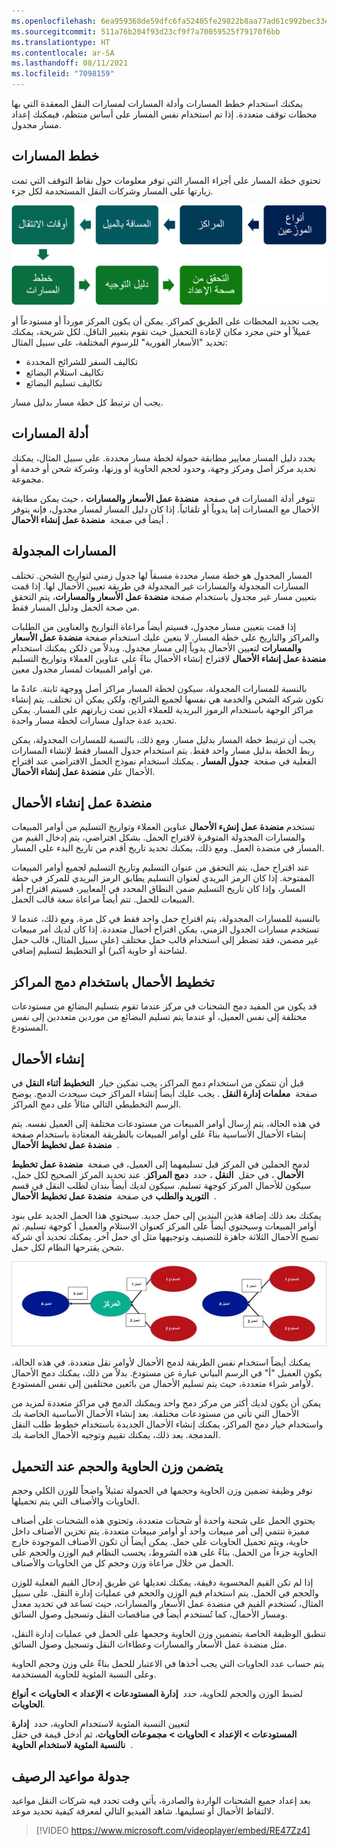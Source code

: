 ```yaml
---
ms.openlocfilehash: 6ea959368de59dfc6fa52405fe29822b8aa77ad61c992bec33eb70b60ba8e250
ms.sourcegitcommit: 511a76b204f93d23cf9f7a70059525f79170f6bb
ms.translationtype: HT
ms.contentlocale: ar-SA
ms.lasthandoff: 08/11/2021
ms.locfileid: "7098159"
---
```

يمكنك استخدام خطط المسارات وأدلة المسارات لمسارات النقل المعقدة التي بها محطات توقف متعددة. إذا تم استخدام نفس المسار على أساس منتظم، فيمكنك إعداد مسار مجدول.

## <a name="route-plans"></a>خطط المسارات 

تحتوي خطة المسار على أجزاء المسار التي توفر معلومات حول نقاط التوقف التي تمت زيارتها على المسار وشركات النقل المستخدمة لكل جزء.

![رسم تخطيطي لعملية إعداد المسار من أنواع المركز إلى التحقق من صحة الإعداد.](../media/route-setup.png)

يجب تحديد المحطات على الطريق كمراكز. يمكن أن يكون المركز مورداً أو مستودعاً أو عميلاً أو حتى مجرد مكان لإعادة التحميل حيث تقوم بتغيير الناقل. لكل شريحة، يمكنك تحديد "الأسعار الفورية" للرسوم المختلفة، على سبيل المثال:

-   تكاليف السفر للشرائح المحددة
-   تكاليف استلام البضائع
-   تكاليف تسليم البضائع

يجب أن ترتبط كل خطة مسار بدليل مسار.

## <a name="route-guides"></a>أدلة المسارات 

يحدد دليل المسار معايير مطابقة حمولة لخطة مسار محددة. على سبيل المثال، يمكنك تحديد مركز أصل ومركز وجهة، وحدود لحجم الحاوية أو وزنها، وشركة شحن أو خدمة أو مجموعة.

تتوفر أدلة المسارات في صفحة  **منضدة عمل الأسعار والمسارات** ، حيث يمكن مطابقة الأحمال مع المسارات إما يدوياً أو تلقائياً. إذا كان دليل المسار لمسار مجدول، فإنه يتوفر أيضاً في صفحة  **منضدة عمل إنشاء الأحمال** .

## <a name="scheduled-routes"></a>المسارات المجدولة 

المسار المجدول هو خطة مسار محددة مسبقاً لها جدول زمني لتواريخ الشحن. تختلف المسارات المجدولة والمسارات غير المجدولة في طريقة تعيين الأحمال لها. إذا قمت بتعيين مسار غير مجدول باستخدام صفحة **منضدة عمل الأسعار والمسارات**، يتم التحقق من صحة الحمل ودليل المسار فقط.

إذا قمت بتعيين مسار مجدول، فسيتم أيضاً مراعاة التواريخ والعناوين من الطلبات والمراكز والتاريخ على خطة المسار. لا يتعين عليك استخدام صفحة **منضدة عمل الأسعار والمسارات** لتعيين الأحمال يدوياً إلى مسار مجدول. وبدلاً من ذلكن يمكنك استخدام **منضدة عمل إنشاء الأحمال** لاقتراح إنشاء الأحمال بناءً على عناوين العملاء وتواريخ التسليم من أوامر المبيعات لمسار مجدول معين.

بالنسبة للمسارات المجدولة، سيكون لخطة المسار مراكز أصل ووجهة ثابتة. عادةً ما تكون شركة الشحن والخدمة هي نفسها لجميع الشرائح، ولكن يمكن أن تختلف. يتم إنشاء مراكز الوجهة باستخدام الرموز البريدية للعملاء الذين تمت زيارتهم على المسار. يمكن تحديد عدة جداول مسارات لخطة مسار واحدة.

يجب أن ترتبط خطة المسار بدليل مسار. ومع ذلك، بالنسبة للمسارات المجدولة، يمكن ربط الخطة بدليل مسار واحد فقط.
يتم استخدام جدول المسار فقط لإنشاء المسارات الفعلية في صفحة  **جدول المسار** . يمكنك استخدام نموذج الحمل الافتراضي عند اقتراح الأحمال على **منضدة عمل إنشاء الأحمال**.

## <a name="load-building-workbench"></a>منضدة عمل إنشاء الأحمال 

تستخدم **منضدة عمل إنشء الأحمال** عناوين العملاء وتواريخ التسليم من أوامر المبيعات والمسارات المجدولة المتوفرة لاقتراح الحمل. بشكل افتراضي، يتم إدخال القيم من المسار في منضدة العمل. ومع ذلك، يمكنك تحديد تاريخ أقدم من تاريخ البدء على المسار.

عند اقتراح حمل، يتم التحقق من عنوان التسليم وتاريخ التسليم لجميع أوامر المبيعات المفتوحة. إذا كان الرمز البريدي لعنوان التسليم يطابق الرمز البريدي للمركز في خطة المسار، وإذا كان تاريخ التسليم ضمن النطاق المحدد في المعايير، فسيتم اقتراح أمر المبيعات للحمل. تتم أيضاً مراعاة سعة قالب الحمل.

بالنسبة للمسارات المجدولة، يتم اقتراح حمل واحد فقط في كل مرة. ومع ذلك، عندما لا تستخدم مسارات الجدول الزمني، يمكن اقتراح أحمال متعددة. إذا كان لديك أمر مبيعات غير مضمن، فقد تضطر إلى استخدام قالب حمل مختلف (على سبيل المثال، قالب حمل لشاحنة أو حاوية أكبر) أو التخطيط لتسليم إضافي.

## <a name="plan-loads-by-using-hub-consolidation"></a>تخطيط الأحمال باستخدام دمج المراكز 

قد يكون من المفيد دمج الشحنات في مركز عندما تقوم بتسليم البضائع من مستودعات مختلفة إلى نفس العميل، أو عندما يتم تسليم البضائع من موردين متعددين إلى نفس المستودع.

## <a name="building-loads"></a>إنشاء الأحمال 

قبل أن تتمكن من استخدام دمج المراكز، يجب تمكين خيار  **التخطيط أثناء النقل** في صفحة  **معلمات إدارة النقل** .
يجب عليك أيضاً إنشاء المراكز حيث سيحدث الدمج. يوضح الرسم التخطيطي التالي مثالاً على دمج المراكز.

في هذه الحالة، يتم إرسال أوامر المبيعات من مستودعات مختلفة إلى العميل نفسه. يتم إنشاء الأحمال الأساسية بناءً على أوامر المبيعات بالطريقة المعتادة باستخدام صفحة  **منضدة عمل تخطيط الأحمال** .

لدمج الحملين في المركز قبل تسليمهما إلى العميل، في صفحة  **منضدة عمل تخطيط الأحمال** ، في حقل  **النقل** ، حدد  **دمج المراكز**. عند تحديد المركز الصحيح لكل حمل، سيكون للأحمال المركز كوجهة تسليم. سيكون لديك أيضاً بندان لطلب النقل في قسم  **التوريد والطلب** في صفحة  **منضدة عمل تخطيط الأحمال** .

يمكنك بعد ذلك إضافة هذين البندين إلى حمل جديد. سيحتوي هذا الحمل الجديد على بنود أوامر المبيعات وسيحتوي أيضاً على المركز كعنوان الاستلام والعميل أ كوجهة تسليم. ثم تصبح الأحمال الثلاثة جاهزة للتصنيف وتوجيهها مثل أي حمل آخر. يمكنك تحديد أي شركة شحن يقترحها النظام لكل حمل. 

[![رسم تخطيطي يوضح دمج المركز الذي يضيف حملين إلى حمل جديد.](../media/hub-consolidation.png)](../media/hub-consolidation.png#lightbox)

يمكنك أيضاً استخدام نفس الطريقة لدمج الأحمال لأوامر نقل متعددة. في هذه الحالة، يكون العميل "أ" في الرسم البياني عبارة عن مستودع.
بدلاً من ذلك، يمكنك دمج الأحمال لأوامر شراء متعددة، حيث يتم تسليم الأحمال من بائعين مختلفين إلى نفس المستودع.

يمكن أن يكون لديك أكثر من مركز دمج واحد ويمكنك الدمج في مراكز متعددة لمزيد من الأحمال التي تأتي من مستودعات مختلفة. بعد إنشاء الأحمال الأساسية الخاصة بك واستخدام خيار دمج المراكز، يمكنك إنشاء الأحمال الجديدة باستخدام خطوط طلب النقل المدمجة. بعد ذلك، يمكنك تقييم وتوجيه الأحمال الخاصة بك.


## <a name="include-container-weight-and-volume-on-load"></a>يتضمن وزن الحاوية والحجم عند التحميل 

توفر وظيفة تضمين وزن الحاوية وحجمها في الحمولة تمثيلاً واضحاً للوزن الكلي وحجم الحاويات والأصناف التي يتم تحميلها.

يحتوي الحمل على شحنة واحدة أو شحنات متعددة، وتحتوي هذه الشحنات على أصناف مميزة تنتمي إلى أمر مبيعات واحد أو أوامر مبيعات متعددة. يتم تخزين الأصناف داخل حاوية، ويتم تحميل الحاويات على حمل. يمكن أيضاً أن تكون الأصناف الموجودة خارج الحاوية جزءاً من الحمل. بناءً على هذه الشروط، يحسب النظام قيم الوزن والحجم على الحمل من خلال مراعاة وزن وحجم كل من الحاويات والأصناف.

إذا لم تكن القيم المحسوبة دقيقة، يمكنك تعديلها عن طريق إدخال القيم الفعلية للوزن والحجم في الحمل. يتم استخدام قيم الوزن والحجم في عمليات إدارة النقل.
على سبيل المثال، تُستخدم القيم في منضدة عمل الأسعار والمسارات، حيث تساعد في تحديد معدل ومسار الأحمال، كما تُستخدم أيضاً في مناقصات النقل وتسجيل وصول السائق.

تنطبق الوظيفة الخاصة بتضمين وزن الحاوية وحجمها على الحمل في عمليات إدارة النقل، مثل منضدة عمل الأسعار والمسارات وعطاءات النقل وتسجيل وصول السائق.

يتم حساب عدد الحاويات التي يجب أخذها في الاعتبار للحمل بناءً على وزن وحجم الحاوية وعلى النسبة المئوية للحاوية المستخدمة.

لضبط الوزن والحجم للحاوية، حدد  **إدارة المستودعات > الإعداد > الحاويات > أنواع الحاويات**.

لتعيين النسبة المئوية لاستخدام الحاوية، حدد  **إدارة المستودعات > الإعداد > الحاويات > مجموعات الحاويات**، ثم أدخل قيمة في حقل  **نالنسبة المئوية لاستخدام الحاوية** .


## <a name="dock-appointment-scheduling"></a>جدولة مواعيد الرصيف

بعد إعداد جميع الشحنات الواردة والصادرة، يأتي وقت تحدد فيه شركات النقل مواعيد لالتقاط الأحمال أو تسليمها. شاهد الفيديو التالي لمعرفة كيفية تحديد موعد. 

 > [!VIDEO https://www.microsoft.com/videoplayer/embed/RE47Zz4]
